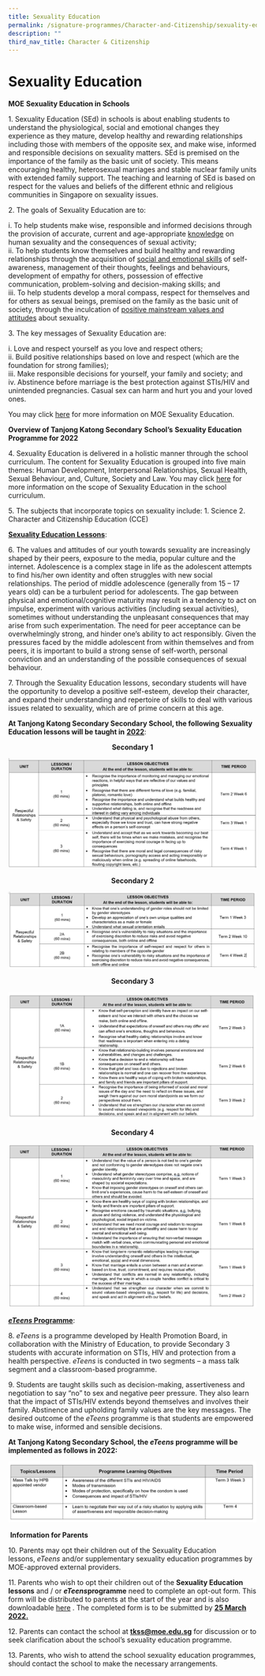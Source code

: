 ```yaml
---
title: Sexuality Education
permalink: /signature-programmes/Character-and-Citizenship/sexuality-education/
description: ""
third_nav_title: Character & Citizenship
---
```

# Sexuality Education
**MOE** **Sexuality Education in Schools**

1\.  Sexuality Education (SEd) in schools is about enabling students to understand the physiological, social and emotional changes they experience as they mature, develop healthy and rewarding relationships including those with members of the opposite sex, and make wise, informed and responsible decisions on sexuality matters. SEd is premised on the importance of the family as the basic unit of society. This means encouraging healthy, heterosexual marriages and stable nuclear family units with extended family support. The teaching and learning of SEd is based on respect for the values and beliefs of the different ethnic and religious communities in Singapore on sexuality issues.

2\.  The goals of Sexuality Education are to:

i.  To help students make wise, responsible and informed decisions through the provision of accurate, current and age-appropriate <u>knowledge</u> on human sexuality and the consequences of sexual activity;   
ii.  To help students know themselves and build healthy and rewarding relationships through the acquisition of <u>social and emotional skills</u> of self-awareness, management of their thoughts, feelings and behaviours, development of empathy for others, possession of effective communication, problem-solving and decision-making skills; and  
iii.  To help students develop a moral compass, respect for themselves and for others as sexual beings, premised on the family as the basic unit of society, through the inculcation of <u>positive mainstream values and attitudes</u> about sexuality.

3\.  The key messages of Sexuality Education are:

i.  Love and respect yourself as you love and respect others;  
ii.  Build positive relationships based on love and respect (which are the foundation for strong families);  
iii.  Make responsible decisions for yourself, your family and society; and  
iv.  Abstinence before marriage is the best protection against STIs/HIV and unintended pregnancies. Casual sex can harm and hurt you and your loved ones.

You may click <a href="https://www.moe.gov.sg/programmes/sexuality-education" target="_blank">here</a> for more information on MOE Sexuality Education.

**Overview of Tanjong Katong Secondary** **School’s** **Sexuality Education Programme for 2022**

4\.  Sexuality Education is delivered in a holistic manner through the school curriculum. The content for Sexuality Education is grouped into five main themes: Human Development, Interpersonal Relationships, Sexual Health, Sexual Behaviour, and, Culture, Society and Law. You may click <a href="https://www.moe.gov.sg/programmes/sexuality-education/scope-and-teaching-approach" target="_blank">here</a> for more information on the scope of Sexuality Education in the school curriculum.

5\.  The subjects that incorporate topics on sexuality include:
    1.  Science
    2.  Character and Citizenship Education (CCE)

<b><u>Sexuality Education Lessons</u></b>:

6\.  The values and attitudes of our youth towards sexuality are increasingly shaped by their peers, exposure to the media, popular culture and the internet. Adolescence is a complex stage in life as the adolescent attempts to find his/her own identity and often struggles with new social relationships. The period of middle adolescence (generally from 15 – 17 years old) can be a turbulent period for adolescents. The gap between physical and emotional/cognitive maturity may result in a tendency to act on impulse, experiment with various activities (including sexual activities), sometimes without understanding the unpleasant consequences that may arise from such experimentation. The need for peer acceptance can be overwhelmingly strong, and hinder one’s ability to act responsibly. Given the pressures faced by the middle adolescent from within themselves and from peers, it is important to build a strong sense of self-worth, personal conviction and an understanding of the possible consequences of sexual behaviour.

7\.  Through the Sexuality Education lessons, secondary students will have the opportunity to develop a positive self-esteem, develop their character, and expand their understanding and repertoire of skills to deal with various issues related to sexuality, which are of prime concern at this age.

**At Tanjong Katong Secondary Secondary School, the following Sexuality Education lessons will be taught in** <u><b>2022</b></u>:

<p style="text-align: center;"><b>Secondary 1</b></p>

<a href="/images/Signature%20Programmes/Sec-1-1.jpg" target = "_blank"> <img src="/images/Signature%20Programmes/Sec-1-1.jpg"></a>


<p style="text-align: center;"><b>Secondary 2</b></p>

<a href="/images/Signature%20Programmes/Sec-2.jpg" target = "_blank"> <img src="/images/Signature%20Programmes/Sec-2.jpg"></a>

<p style="text-align: center;"><b>Secondary 3</b></p>

<a href="/images/Signature%20Programmes/Sec-3-1.jpg" target = "_blank"> <img src="/images/Signature%20Programmes/Sec-3-1.jpg"></a>

<p style="text-align: center;"><b>Secondary 4</b></p>

<a href="/images/Signature%20Programmes/Sec-4-1.jpg" target = "_blank"> <img src="/images/Signature%20Programmes/Sec-4-1.jpg"></a>

<u><b><i>eTeens</i> Programme</b></u>:

8\.  _eTeens_ is a programme developed by Health Promotion Board, in collaboration with the Ministry of Education, to provide Secondary 3 students with accurate information on STIs, HIV and protection from a health perspective. _eTeens_ is conducted in two segments – a mass talk segment and a classroom-based programme.

9\.  Students are taught skills such as decision-making, assertiveness and negotiation to say “no” to sex and negative peer pressure. They also learn that the impact of STIs/HIV extends beyond themselves and involves their family. Abstinence and upholding family values are the key messages. The desired outcome of the _eTeens_ programme is that students are empowered to make wise, informed and sensible decisions.

**At Tanjong Katong Secondary School, the *eTeens* programme will be implemented as follows in 2022:**

<a href="/images/Signature%20Programmes/eteens.jpg" target = "_blank"> <img src="/images/Signature%20Programmes/eteens.jpg"></a>

 **Information for Parents**

10\.  Parents may opt their children out of the Sexuality Education lessons, _eTeens_ and/or supplementary sexuality education programmes by MOE-approved external providers.

11\.  Parents who wish to opt their children out of the **Sexuality Education lessons** and / or ***eTeens*programme** need to complete an opt-out form. This form will be distributed to parents at the start of the year and is also downloadable [here](https://form.gov.sg/61d910ccf46e8700127b89c2) . The completed form is to be submitted by <b><u>25 March 2022.</u></b>

12\.  Parents can contact the school at **tkss@moe.edu.sg** for discussion or to seek clarification about the school’s sexuality education programme.

13\.  Parents, who wish to attend the school sexuality education programmes, should contact the school to make the necessary arrangements.